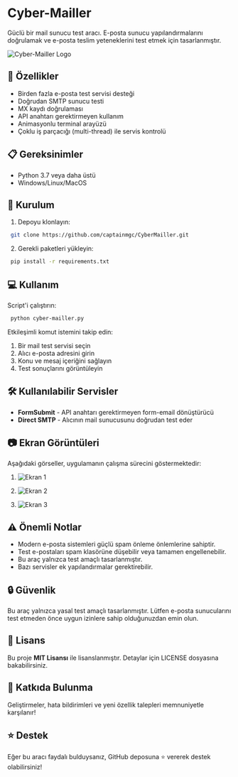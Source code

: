# Cyber-Mailler

Güclü bir mail sunucu test aracı. E-posta sunucu yapılandırmalarını doğrulamak ve e-posta teslim yeteneklerini test etmek için tasarlanmıştır.

![Cyber-Mailler Logo](https://blogger.googleusercontent.com/img/b/R29vZ2xl/AVvXsEjWOaJq4YDvqsSE-XvTOb5vi10k72wjqhBCT_Vmd6HwqjpEzjVotfk3M2TOxzDi8IAT1yjfEyECVVlxkh0gfgCb8BonJhEBAmCxBg9lFA7M5BcSZk7XU9uMlI4tAaH2PMb7uB1F4gAm_HC8V5wkc8I5WnXSj9t50CJiO1fn-hq_Ib207FR7sjOGiRy9m7A/s320/logo-cybermailler.jpg)

## 🚀 Özellikler

- Birden fazla e-posta test servisi desteği
- Doğrudan SMTP sunucu testi
- MX kaydı doğrulaması
- API anahtarı gerektirmeyen kullanım
- Animasyonlu terminal arayüzü
- Çoklu iş parçacığı (multi-thread) ile servis kontrolü

## 📋 Gereksinimler

- Python 3.7 veya daha üstü
- Windows/Linux/MacOS

## 🔧 Kurulum

1. Depoyu klonlayın:
```bash
 git clone https://github.com/captainmgc/CyberMailler.git
```

2. Gerekli paketleri yükleyin:
```bash
 pip install -r requirements.txt
```

## 💻 Kullanım

Script'i çalıştırın:
```bash
 python cyber-mailler.py
```

Etkileşimli komut istemini takip edin:
1. Bir mail test servisi seçin
2. Alıcı e-posta adresini girin
3. Konu ve mesaj içeriğini sağlayın
4. Test sonuçlarını görüntüleyin

## 🛠️ Kullanılabilir Servisler

- **FormSubmit** - API anahtarı gerektirmeyen form-email dönüştürücü
- **Direct SMTP** - Alıcının mail sunucusunu doğrudan test eder

## 📷 Ekran Görüntüleri

Aşağıdaki görseller, uygulamanın çalışma sürecini göstermektedir:

1. ![Ekran 1](https://blogger.googleusercontent.com/img/b/R29vZ2xl/AVvXsEg2lfjHhVX_xBKXWLuW2PCeCqSVSOxkxc1R_gCyY5O85EsO_gQWlhIwjG65_6VQWeNW3aRC5Z3ybkg3lfR0lJV8KwoTuN6-7wVi2f_kuiGyly7kw7P4GMsq8r55xJYmDnLCvNuW-PsIZI5tF_qHarnrqbrKAkt-uoljbxZVMu-eWXHGDGDxrIYP-9SK_Jo/s16000/ekran1.png)

2. ![Ekran 2](https://blogger.googleusercontent.com/img/b/R29vZ2xl/AVvXsEiM9SrBpQUKIuVGUZZfrhBOlQdQOTRuiujWYDMhO_9CNf3bUH-aZwuKImV0z2Tj0g-GDjya_r5-nYftMJpObZWqvFZefsdfdIfPeKM-po1TPOwSB-AHqIS1j85CUmYz5TRG3lj7KqL-PpxYIrPudYMdfVqcCMDTaqGDcDv8cHxhaixMmHFgmce_X-hHJX8/s16000/ekran2.png)

3. ![Ekran 3](https://blogger.googleusercontent.com/img/b/R29vZ2xl/AVvXsEjcdNi0mRifbmBuFwWB-A1iTKm8XXqN83uYVNz_NM6ivDu8cv_sBvc6QTPKF6fJKd5VLDw1ocM2ierA57ic7jiUUnHqg01LOyBAYrYsEh5leUZAobUa7QsLhGTTe5j72dywfk56u9zP0di6vH2zCrYuHgkDbcuTPQRU5RJ-XRUdQ10AeFK1GnxjltaaH7k/s16000/ekran3.png)

## ⚠️ Önemli Notlar

- Modern e-posta sistemleri güçlü spam önleme önlemlerine sahiptir.
- Test e-postaları spam klasörüne düşebilir veya tamamen engellenebilir.
- Bu araç yalnızca test amaçlı tasarlanmıştır.
- Bazı servisler ek yapılandırmalar gerektirebilir.

## 🔒 Güvenlik

Bu araç yalnızca yasal test amaçlı tasarlanmıştır. Lütfen e-posta sunucularını test etmeden önce uygun izinlere sahip olduğunuzdan emin olun.

## 📝 Lisans

Bu proje **MIT Lisansı** ile lisanslanmıştır. Detaylar için LICENSE dosyasına bakabilirsiniz.

## 🤝 Katkıda Bulunma

Geliştirmeler, hata bildirimleri ve yeni özellik talepleri memnuniyetle karşılanır!

## ⭐ Destek

Eğer bu aracı faydalı bulduysanız, GitHub deposuna ⭐ vererek destek olabilirsiniz!
